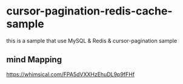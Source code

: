 # cursor-pagination-redis-cache-sample
this is a sample that use MySQL &amp; Redis &amp; cursor-pagination sample

## mind Mapping
https://whimsical.com/FPA5dVXXHzEhuDL9p9fFHf